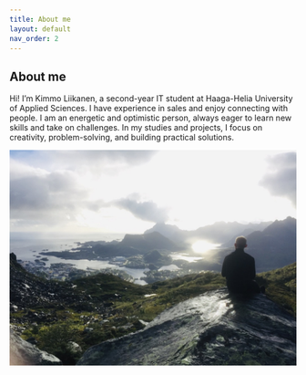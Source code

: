 ```yaml
---
title: About me
layout: default
nav_order: 2
---
```


## About me

Hi! I’m Kimmo Liikanen, a second-year IT student at Haaga-Helia University of Applied Sciences. I have experience in sales and enjoy connecting with people. I am an energetic and optimistic person, always eager to learn new skills and take on challenges. In my studies and projects, I focus on creativity, problem-solving, and building practical solutions.

![Kuva](6FD396B5-ECB0-4C06-B56B-FEC600F6DD5E_1_105_c.jpeg)
